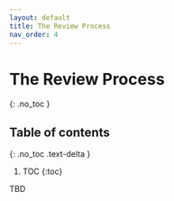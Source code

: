 ```yaml
---
layout: default
title: The Review Process
nav_order: 4
---
```


# The Review Process
{: .no_toc }

## Table of contents
{: .no_toc .text-delta }

1. TOC
{:toc}

TBD
